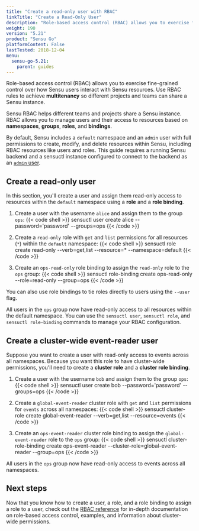 ```yaml
---
title: "Create a read-only user with RBAC"
linkTitle: "Create a Read-Only User"
description: "Role-based access control (RBAC) allows you to exercise fine-grained control over how Sensu users interact with Sensu resources. Use RBAC rules to achieve multitenancy so different projects and teams can share a Sensu instance. Read this guide to create users with Sensu RBAC."
weight: 190
version: "5.21"
product: "Sensu Go"
platformContent: False
lastTested: 2018-12-04
menu: 
  sensu-go-5.21:
    parent: guides
---
```


Role-based access control (RBAC) allows you to exercise fine-grained control over how Sensu users interact with Sensu resources.
Use RBAC rules to achieve **multitenancy** so different projects and teams can share a Sensu instance. 

Sensu RBAC helps different teams and projects share a Sensu instance.
RBAC allows you to manage users and their access to resources based on **namespaces**, **groups**, **roles**, and **bindings**.

By default, Sensu includes a `default` namespace and an `admin` user with full permissions to create, modify, and delete resources within Sensu, including RBAC resources like users and roles.
This guide requires a running Sensu backend and a sensuctl instance configured to connect to the backend as an [`admin` user][2].

## Create a read-only user

In this section, you'll create a user and assign them read-only access to resources within the `default` namespace using a **role** and a **role binding**.

1. Create a user with the username `alice` and assign them to the group `ops`:
{{< code shell >}}
sensuctl user create alice --password='password' --groups=ops
{{< /code >}}

2. Create a `read-only` role with `get` and `list` permissions for all resources (`*`) within the `default` namespace:
{{< code shell >}}
sensuctl role create read-only --verb=get,list --resource=* --namespace=default
{{< /code >}}

3. Create an `ops-read-only` role binding to assign the `read-only` role to the `ops` group:
{{< code shell >}}
sensuctl role-binding create ops-read-only --role=read-only --group=ops
{{< /code >}}

You can also use role bindings to tie roles directly to users using the `--user` flag.

All users in the `ops` group now have read-only access to all resources within the default namespace.
You can use the `sensuctl user`, `sensuctl role`, and `sensuctl role-binding` commands to manage your RBAC configuration.

## Create a cluster-wide event-reader user

Suppose you want to create a user with read-only access to events across all namespaces.
Because you want this role to have cluster-wide permissions, you'll need to create a **cluster role** and a **cluster role binding**.

1. Create a user with the username `bob` and assign them to the group `ops`:
{{< code shell >}}
sensuctl user create bob --password='password' --groups=ops
{{< /code >}}

2. Create a `global-event-reader` cluster role with `get` and `list` permissions for `events` across all namespaces:
{{< code shell >}}
sensuctl cluster-role create global-event-reader --verb=get,list --resource=events
{{< /code >}}

3. Create an `ops-event-reader` cluster role binding to assign the `global-event-reader` role to the `ops` group:
{{< code shell >}}
sensuctl cluster-role-binding create ops-event-reader --cluster-role=global-event-reader --group=ops
{{< /code >}}

All users in the `ops` group now have read-only access to events across all namespaces.

## Next steps

Now that you know how to create a user, a role, and a role binding to assign a role to a user, check out the [RBAC reference][1] for in-depth documentation on role-based access control, examples, and information about cluster-wide permissions.

[1]: ../../reference/rbac/
[2]: ../../reference/rbac#default-users

